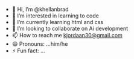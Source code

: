 - 👋 Hi, I’m @khellanbrad
- 👀 I’m interested in learning to code
- 🌱 I’m currently learning html and css
- 💞️ I’m looking to collaborate on Ai development 
- 📫 How to reach me kjordaan30@gmail.com 
- 😄 Pronouns: ...him/he
- ⚡ Fun fact: ...

<!---
khellanbrad/khellanbrad is a ✨ special ✨ repository because its `README.md` (this file) appears on your GitHub profile.
You can click the Preview link to take a look at your changes.
--->
